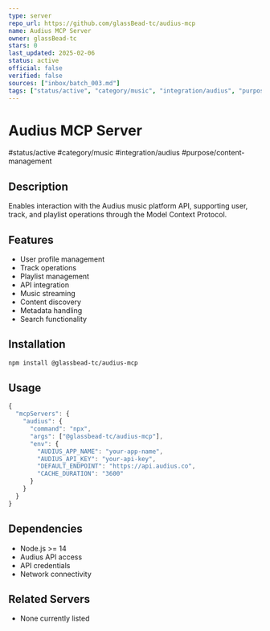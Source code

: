 ```yaml
---
type: server
repo_url: https://github.com/glassBead-tc/audius-mcp
name: Audius MCP Server
owner: glassBead-tc
stars: 0
last_updated: 2025-02-06
status: active
official: false
verified: false
sources: ["inbox/batch_003.md"]
tags: ["status/active", "category/music", "integration/audius", "purpose/content-management"]
---
```


# Audius MCP Server

#status/active #category/music #integration/audius #purpose/content-management

## Description

Enables interaction with the Audius music platform API, supporting user, track, and playlist operations through the Model Context Protocol.

## Features

- User profile management
- Track operations
- Playlist management
- API integration
- Music streaming
- Content discovery
- Metadata handling
- Search functionality

## Installation

```bash
npm install @glassbead-tc/audius-mcp
```

## Usage

```javascript
{
  "mcpServers": {
    "audius": {
      "command": "npx",
      "args": ["@glassbead-tc/audius-mcp"],
      "env": {
        "AUDIUS_APP_NAME": "your-app-name",
        "AUDIUS_API_KEY": "your-api-key",
        "DEFAULT_ENDPOINT": "https://api.audius.co",
        "CACHE_DURATION": "3600"
      }
    }
  }
}
```

## Dependencies

- Node.js >= 14
- Audius API access
- API credentials
- Network connectivity

## Related Servers

- None currently listed